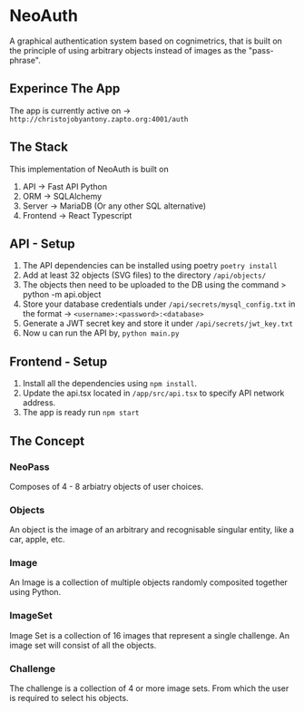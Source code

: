 # NeoAuth

A graphical authentication system based on cognimetrics, that is built on the principle of using arbitrary objects instead of images as the "pass-phrase".

## Experince The App 
The app is currently active on  -> `http://christojobyantony.zapto.org:4001/auth`

## The Stack 
This implementation of NeoAuth is built on 
1. API -> Fast API Python 
2. ORM -> SQLAlchemy
3. Server -> MariaDB (Or any other SQL alternative)
4. Frontend -> React Typescript

## API - Setup
1. The API dependencies can be installed using poetry  `poetry install`
2. Add at least 32 objects (SVG files) to the directory `/api/objects/`
3. The objects then need to be uploaded to the DB using the command  > python -m api.object
4. Store your database credentials under `/api/secrets/mysql_config.txt` in the format -> `<username>:<password>:<database>`
5. Generate a JWT secret key and store it under `/api/secrets/jwt_key.txt`
6. Now u can run the API by, `python main.py`

## Frontend - Setup
1. Install all the dependencies using `npm install`.
2. Update the api.tsx located in `/app/src/api.tsx` to specify API network address.
3. The app is ready run `npm start`

## The Concept 
### NeoPass
Composes of 4 - 8 arbiatry objects of user choices.
### Objects
An object is the image of an arbitrary and recognisable singular entity, like a car, apple, etc.
### Image
An Image is a collection of multiple objects randomly composited together using Python.
### ImageSet
Image Set is a collection of 16 images that represent a single challenge. An image set will consist of all the objects.
### Challenge
The challenge is a collection of 4 or more image sets. From which the user is required to select his objects.


